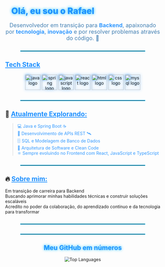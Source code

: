 <h1 style="color:#1e90ff; font-weight: 800; text-shadow: 0 0 10px #00bfff; text-align: left; margin-left: 20px;">
  Olá, eu sou o Rafael
</h1>

<p align="center" style="font-size:18px; color:#4682b4; max-width:600px; margin:auto;">
Desenvolvedor em transição para <strong style="color:#3399ff;">Backend</strong>, apaixonado por <strong style="color:#3399ff;">tecnologia</strong>, <strong style="color:#3399ff;">inovação</strong> e por resolver problemas através do código. 🚀
</p>

<hr style="border: 1px solid #00bfff; width: 80%; margin: 30px auto;" />

## <ins style="color:#1e90ff;">Tech Stack</ins>

<div align="center" style="margin: 20px 0;">
  <img src="https://cdn.jsdelivr.net/gh/devicons/devicon/icons/java/java-original.svg" height="50" alt="java logo" style="filter: drop-shadow(0 0 5px #3399ff);" />
  <img src="https://cdn.jsdelivr.net/gh/devicons/devicon/icons/spring/spring-original.svg" height="50" alt="spring logo" style="filter: drop-shadow(0 0 5px #3399ff);" />
  <img src="https://cdn.jsdelivr.net/gh/devicons/devicon/icons/javascript/javascript-original.svg" height="50" alt="javascript logo" style="filter: drop-shadow(0 0 5px #3399ff);" />
  <img src="https://cdn.jsdelivr.net/gh/devicons/devicon/icons/react/react-original.svg" height="50" alt="react logo" style="filter: drop-shadow(0 0 5px #3399ff);" />
  <img src="https://cdn.jsdelivr.net/gh/devicons/devicon/icons/html5/html5-original.svg" height="50" alt="html logo" style="filter: drop-shadow(0 0 5px #3399ff);" />
  <img src="https://cdn.jsdelivr.net/gh/devicons/devicon/icons/css3/css3-original.svg" height="50" alt="css logo" style="filter: drop-shadow(0 0 5px #3399ff);" />
  <img src="https://cdn.jsdelivr.net/gh/devicons/devicon/icons/mysql/mysql-original.svg" height="50" alt="mysql logo" style="filter: drop-shadow(0 0 5px #3399ff);" />
</div>

<hr style="border: 1px solid #00bfff; width: 80%; margin: 30px auto;" />

## 🚀 <ins style="color:#1e90ff;">Atualmente Explorando:</ins>

> <span style="color:#3399ff;">💻 Java e Spring Boot ☕</span>  
> <span style="color:#3399ff;">🚀 Desenvolvimento de APIs REST 🛰️</span>  
> <span style="color:#3399ff;">🗄️ SQL e Modelagem de Banco de Dados</span>  
> <span style="color:#3399ff;">🧠 Arquitetura de Software e Clean Code</span>  
> <span style="color:#3399ff;">⚛️ Sempre evoluindo no Frontend com React, JavaScript e TypeScript</span>  

<hr style="border: 1px solid #00bfff; width: 80%; margin: 30px auto;" />

## 🔥 <ins style="color:#1e90ff;">Sobre mim:</ins>

 Em transição de carreira para Backend  
 Buscando aprimorar minhas habilidades técnicas e construir soluções escaláveis  
 Acredito no poder da colaboração, do aprendizado contínuo e da tecnologia para transformar  

<hr style="border: 1px solid #00bfff; width: 80%; margin: 30px auto;" />

<hr style="border: 1px solid #00bfff; width: 80%; margin: 30px auto;" />

<h2 align="center" style="color:#1e90ff; text-shadow: 0 0 8px #00bfff;">Meu GitHub em números</h2>

<p align="center">
  <img src="https://github-readme-stats.vercel.app/api/top-langs/?username=unkdep&layout=compact&theme=dark_blue&bg_color=001f3f" alt="Top Languages" />
</p>







